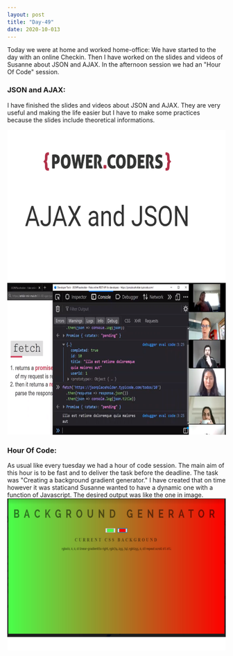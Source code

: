 ```yaml
---
layout: post
title: "Day-49"
date: 2020-10-013
---
```

Today we were at home and worked home-office:
We have started to the day with an online Checkin.  Then I have worked on the slides and videos of Susanne about JSON and AJAX. In the afternoon session we had an "Hour Of Code" session.


<h3> JSON and AJAX: </h3>

I have finished the slides and videos about JSON and AJAX. They are very useful and making the life easier but I have to make some practices because the slides include theoretical informations.

<img src="/Images/slides49.png" alt="day49Slides" height="350">
<img src="/Images/video49.png" alt="day49Video" height="350">

<h3> Hour Of Code: </h3>
As usual like every tuesday we had a hour of code session. The main aim of this hour is to be fast and to deliver the task before the deadline. The task was "Creating a background gradient generator." I have created that on time however it was staticand  Susanne wanted to have a dynamic one with a function of Javascript.
The desired output was like the one in image.

<img src="/Images/hourOfCode49.png" alt="day49Slides" height="350">




